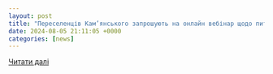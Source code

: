 ```yaml
---
layout: post
title: "Переселенців Кам’янського запрошують на онлайн вебінар щодо питань грошової допомоги на проживання: як приєднатися"
date: 2024-08-05 21:11:05 +0000
categories: [news]
---
```


[Читати далі](https://kamenskoe.city/news/view/pereselentsiv-kamyanskogo-zaproshuyut-na-onlajn-vebinar-shhodo-pitan-groshovoi-dopomogi-na-prozhivannya-yak-priednatisya)
